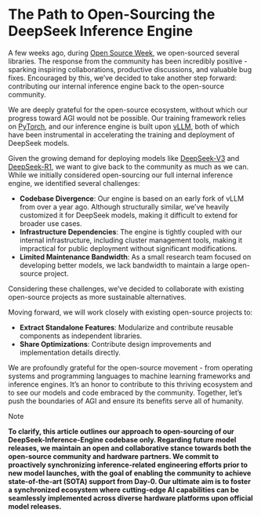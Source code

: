 # The Path to Open-Sourcing the DeepSeek Inference Engine

A few weeks ago,
during [Open Source Week](https://github.com/deepseek-ai/open-infra-index?tab=readme-ov-file#202502-open-source-week),
we open-sourced several libraries.
The response from the community has been incredibly positive - sparking inspiring collaborations, productive
discussions, and valuable bug fixes.
Encouraged by this, we’ve decided to take another step forward: contributing our internal inference engine back to the
open-source community.

We are deeply grateful for the open-source ecosystem, without which our progress toward AGI would not be possible.
Our training framework relies on [PyTorch](https://github.com/pytorch/pytorch), and our inference engine is built
upon [vLLM](https://github.com/vllm-project/vllm), 
both of which have been instrumental in accelerating the training and deployment of DeepSeek models.

Given the growing demand for deploying models like [DeepSeek-V3](https://github.com/deepseek-ai/DeepSeek-V3)
and [DeepSeek-R1](https://github.com/deepseek-ai/DeepSeek-R1), we want to give back to the community as much as we can.
While we initially considered open-sourcing our full internal inference engine, we identified several challenges:

- **Codebase Divergence**: Our engine is based on an early fork of vLLM from over a year ago. Although structurally
  similar, we’ve heavily customized it for DeepSeek models, making it difficult to extend for broader use cases.
- **Infrastructure Dependencies**: The engine is tightly coupled with our internal infrastructure, including cluster
  management tools, making it impractical for public deployment without significant modifications.
- **Limited Maintenance Bandwidth**: As a small research team focused on developing better models, we lack bandwidth to
  maintain a large open-source project.

Considering these challenges, we’ve decided to collaborate with existing open-source projects as more sustainable alternatives.

Moving forward, we will work closely with existing open-source projects to:

- **Extract Standalone Features**: Modularize and contribute reusable components as independent libraries.
- **Share Optimizations**: Contribute design improvements and implementation details directly.

We are profoundly grateful for the open-source movement - from operating systems and programming languages to machine
learning frameworks and inference engines. It’s an honor to contribute to this thriving ecosystem and to see our models
and code embraced by the community. Together, let’s push the boundaries of AGI and ensure its benefits serve all of
humanity.

> [!NOTE]
> **To clarify, this article outlines our approach to open-sourcing of our DeepSeek-Inference-Engine codebase only.
> Regarding future model releases, we maintain an open and collaborative stance towards both the open-source community
> and hardware partners.
> We commit to proactively synchronizing inference-related engineering efforts prior to new model launches, with the
> goal of enabling the community to achieve state-of-the-art (SOTA) support from Day-0. Our ultimate aim is to foster a
> synchronized ecosystem where cutting-edge AI capabilities can be seamlessly implemented across diverse hardware
> platforms upon official model releases.**
